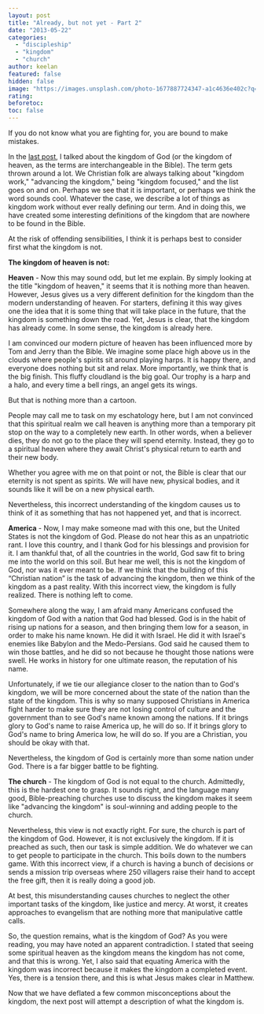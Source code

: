 ```yaml
---
layout: post
title: "Already, but not yet - Part 2"
date: "2013-05-22"
categories: 
  - "discipleship"
  - "kingdom"
  - "church"
author: keelan
featured: false
hidden: false
image: "https://images.unsplash.com/photo-1677887724347-a1c4636e402c?q=80&w=2070&auto=format&fit=crop&ixlib=rb-4.0.3&ixid=M3wxMjA3fDB8MHxwaG90by1wYWdlfHx8fGVufDB8fHx8fA%3D%3D"
rating:
beforetoc:
toc: false
---
```


If you do not know what you are fighting for, you are bound to make mistakes.

In the [last post](http://blog.keelancook.com/2013/05/already-but-not-yet-part-1.html "Already, but not yet – Part 1"), I talked about the kingdom of God (or the kingdom of heaven, as the terms are interchangeable in the Bible). The term gets thrown around a lot. We Christian folk are always talking about "kingdom work," "advancing the kingdom," being "kingdom focused," and the list goes on and on. Perhaps we see that it is important, or perhaps we think the word sounds cool. Whatever the case, we describe a lot of things as kingdom work without ever really defining our term. And in doing this, we have created some interesting definitions of the kingdom that are nowhere to be found in the Bible.

At the risk of offending sensibilities, I think it is perhaps best to consider first what the kingdom is not.

**The kingdom of heaven is not:**

**Heaven** - Now this may sound odd, but let me explain. By simply looking at the title "kingdom of heaven," it seems that it is nothing more than heaven. However, Jesus gives us a very different definition for the kingdom than the modern understanding of heaven. For starters, defining it this way gives one the idea that it is some thing that will take place in the future, that the kingdom is something down the road. Yet, Jesus is clear, that the kingdom has already come. In some sense, the kingdom is already here.

I am convinced our modern picture of heaven has been influenced more by Tom and Jerry than the Bible. We imagine some place high above us in the clouds where people's spirits sit around playing harps. It is happy there, and everyone does nothing but sit and relax. More importantly, we think that is the big finish. This fluffy cloudland is the big goal. Our trophy is a harp and a halo, and every time a bell rings, an angel gets its wings.

But that is nothing more than a cartoon.

People may call me to task on my eschatology here, but I am not convinced that this spiritual realm we call heaven is anything more than a temporary pit stop on the way to a completely new earth. In other words, when a believer dies, they do not go to the place they will spend eternity. Instead, they go to a spiritual heaven where they await Christ's physical return to earth and their new body.

Whether you agree with me on that point or not, the Bible is clear that our eternity is not spent as spirits. We will have new, physical bodies, and it sounds like it will be on a new physical earth.

Nevertheless, this incorrect understanding of the kingdom causes us to think of it as something that has not happened yet, and that is incorrect.

**America** - Now, I may make someone mad with this one, but the United States is not the kingdom of God. Please do not hear this as an unpatriotic rant. I love this country, and I thank God for his blessings and provision for it. I am thankful that, of all the countries in the world, God saw fit to bring me into the world on this soil. But hear me well, this is not the kingdom of God, nor was it ever meant to be. If we think that the building of this “Christian nation” is the task of advancing the kingdom, then we think of the kingdom as a past reality. With this incorrect view, the kingdom is fully realized. There is nothing left to come.

Somewhere along the way, I am afraid many Americans confused the kingdom of God with a nation that God had blessed. God is in the habit of rising up nations for a season, and then bringing them low for a season, in order to make his name known. He did it with Israel. He did it with Israel's enemies like Babylon and the Medo-Persians. God said he caused them to win those battles, and he did so not because he thought those nations were swell. He works in history for one ultimate reason, the reputation of his name.

Unfortunately, if we tie our allegiance closer to the nation than to God's kingdom, we will be more concerned about the state of the nation than the state of the kingdom. This is why so many supposed Christians in America fight harder to make sure they are not losing control of culture and the government than to see God's name known among the nations. If it brings glory to God's name to raise America up, he will do so. If it brings glory to God's name to bring America low, he will do so. If you are a Christian, you should be okay with that.

Nevertheless, the kingdom of God is certainly more than some nation under God. There is a far bigger battle to be fighting.

**The church** - The kingdom of God is not equal to the church. Admittedly, this is the hardest one to grasp. It sounds right, and the language many good, Bible-preaching churches use to discuss the kingdom makes it seem like "advancing the kingdom" is soul-winning and adding people to the church.

Nevertheless, this view is not exactly right. For sure, the church is part of the kingdom of God. However, it is not exclusively the kingdom. If it is preached as such, then our task is simple addition. We do whatever we can to get people to participate in the church. This boils down to the numbers game. With this incorrect view, if a church is having a bunch of decisions or sends a mission trip overseas where 250 villagers raise their hand to accept the free gift, then it is really doing a good job.

At best, this misunderstanding causes churches to neglect the other important tasks of the kingdom, like justice and mercy. At worst, it creates approaches to evangelism that are nothing more that manipulative cattle calls.

So, the question remains, what is the kingdom of God? As you were reading, you may have noted an apparent contradiction. I stated that seeing some spiritual heaven as the kingdom means the kingdom has not come, and that this is wrong. Yet, I also said that equating America with the kingdom was incorrect because it makes the kingdom a completed event. Yes, there is a tension there, and this is what Jesus makes clear in Matthew.

Now that we have deflated a few common misconceptions about the kingdom, the next post will attempt a description of what the kingdom is.
